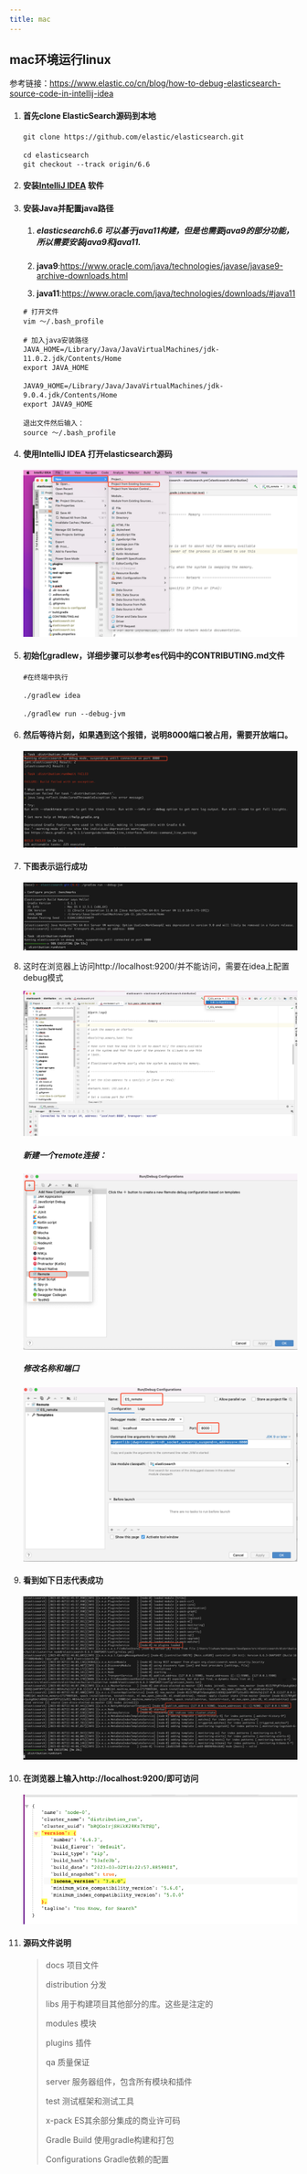```yaml
---
title: mac
---
```


## mac环境运行linux

参考链接：https://www.elastic.co/cn/blog/how-to-debug-elasticsearch-source-code-in-intellij-idea

1. #### 首先clone ElasticSearch源码到本地

   ```
   git clone https://github.com/elastic/elasticsearch.git
   
   cd elasticsearch 
   git checkout --track origin/6.6
   ```

2. #### 安装[IntelliJ IDEA](https://www.jetbrains.com/idea/) 软件

3. #### 安装Java并配置java路径

   1. ##### **elasticsearch6.6 可以基于java11构建，但是也需要java9的部分功能，所以需要安装java9和java11.**

   2. **java9**:https://www.oracle.com/java/technologies/javase/javase9-archive-downloads.html

   3. **java11**:https://www.oracle.com/java/technologies/downloads/#java11

   ```shell
   # 打开文件
   vim ～/.bash_profile
   
   # 加入java安装路径
   JAVA_HOME=/Library/Java/JavaVirtualMachines/jdk-11.0.2.jdk/Contents/Home 
   export JAVA_HOME
   
   JAVA9_HOME=/Library/Java/JavaVirtualMachines/jdk-9.0.4.jdk/Contents/Home 
   export JAVA9_HOME
   
   退出文件然后输入：
   source ～/.bash_profile
   ```

4. #### 使用IntelliJ IDEA 打开elasticsearch源码

   <img src="mac/images/image-20230302230200602.png" alt="image-20230302230200602" style="zoom:80%;" />

5. #### 初始化gradlew，详细步骤可以参考es代码中的CONTRIBUTING.md文件

   ```shell
   #在终端中执行
   
   ./gradlew idea
   
   ./gradlew run --debug-jvm
   ```

6. #### 然后等待片刻，如果遇到这个报错，说明**8000**端口被占用，需要开放端口。

   ![image-20230302222745201](mac/images/image-20230302222745201.png)

7. #### 下图表示运行成功	

   ![image-20230302223411391](mac/images/image-20230302223411391.png)

8. 这时在浏览器上访问http://localhost:9200/并不能访问，需要在idea上配置debug模式

   ![image-20230302225150362](mac/images/image-20230302225150362.png)

   ##### 新建一个remote连接：

   ![image-20230302225220938](mac/images/image-20230302225220938.png)

   ##### 修改名称和端口

   ![image-20230302225315563](mac/images/image-20230302225315563.png)

9. #### 看到如下日志代表成功

   ![image-20230302225612172](mac/images/image-20230302225612172.png)

10. #### 在浏览器上输入http://localhost:9200/即可访问

    ![image-20230302231400414](mac/images/image-20230302231400414.png)

11. #### 源码文件说明

    >docs 项目文件
    >
    >distribution 分发
    >
    >libs 用于构建项目其他部分的库。这些是注定的
    >
    >modules 模块
    >
    >plugins 插件
    >
    >qa 	质量保证
    >
    >server	服务器组件，包含所有模块和插件
    >
    >test	测试框架和测试工具
    >
    >x-pack	ES其余部分集成的商业许可码
    >
    >Gradle Build 	使用gradle构建和打包
    >
    >Configurations	Gradle依赖的配置	